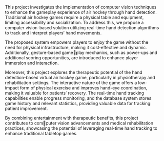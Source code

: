 This project investigates the implementation of computer vision techniques to enhance the gameplay experience of air hockey through hand detection. Traditional air hockey
games require a physical table and equipment, limiting accessibility and socialization. To address this, we propose a computer vision-based solution utilizing real-time hand
detection algorithms to track and interpret players’ hand movements.

The proposed system empowers players to enjoy the game without the need for physical infrastructure, making it cost-effective and dynamic. Additionally, gesture-based gameplay mechanics, such as power-ups and additional scoring opportunities, are introduced
to enhance player immersion and interaction.

Moreover, this project explores the therapeutic potential of the hand detection-based virtual air hockey game, particularly in physiotherapy and rehabilitation settings. The
interactive nature of the game offers a low-impact form of physical exercise and improves hand-eye coordination, making it valuable for patients’ recovery. The real-time hand tracking capabilities enable progress monitoring, and the database system stores game
history and relevant statistics, providing valuable data for tracking patient improvement.

By combining entertainment with therapeutic benefits, this project contributes to computer vision advancements and medical rehabilitation practices, showcasing the potential
of leveraging real-time hand tracking to enhance traditional tabletop games.

